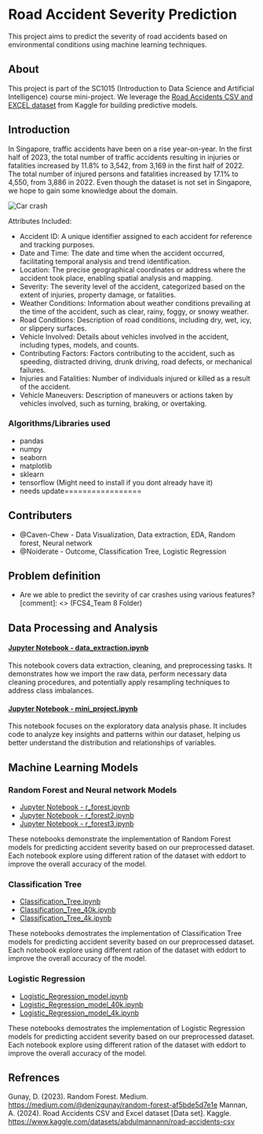 # Road Accident Severity Prediction

This project aims to predict the severity of road accidents based on environmental conditions using machine learning techniques.


## About

This project is part of the SC1015 (Introduction to Data Science and Artificial Intelligence) course mini-project. We leverage the [Road Accidents CSV and EXCEL dataset](https://www.kaggle.com/datasets/abdulmannann/road-accidents-csv) from Kaggle for building predictive models.
## Introduction
In Singapore, traffic accidents have been on a rise year-on-year. In the first half of 2023, the total number of traffic accidents resulting in injuries or fatalities increased by 11.8% to 3,542, from 3,169 in the first half of 2022. The total number of injured persons and fatalities increased by 17.1% to 4,550, from 3,886 in 2022. Even though the dataset is not set in Singapore, we hope to gain some knowledge about the domain.

![Car crash](https://www.google.com/url?sa=i&url=https%3A%2F%2Fwww.straitstimes.com%2Fsingapore%2F8-taken-to-hospital-after-multi-vehicle-crash-in-tampines&psig=AOvVaw34vcmdOXymS_N_B-06xm_P&ust=1714051112366000&source=images&cd=vfe&opi=89978449&ved=0CBMQjRxqFwoTCKDu-Y742oUDFQAAAAAdAAAAABAE)

Attributes Included:

- Accident ID: A unique identifier assigned to each accident for reference and tracking purposes.
- Date and Time: The date and time when the accident occurred, facilitating temporal analysis and trend identification.
- Location: The precise geographical coordinates or address where the accident took place, enabling spatial analysis and mapping.
- Severity: The severity level of the accident, categorized based on the extent of injuries, property damage, or fatalities.
- Weather Conditions: Information about weather conditions prevailing at the time of the accident, such as clear, rainy, foggy, or snowy weather.
- Road Conditions: Description of road conditions, including dry, wet, icy, or slippery surfaces.
- Vehicle Involved: Details about vehicles involved in the accident, including types, models, and counts.
- Contributing Factors: Factors contributing to the accident, such as speeding, distracted driving, drunk driving, road defects, or mechanical failures.
- Injuries and Fatalities: Number of individuals injured or killed as a result of the accident.
- Vehicle Maneuvers: Description of maneuvers or actions taken by vehicles involved, such as turning, braking, or overtaking.


### Algorithms/Libraries used
- pandas
- numpy
- seaborn
- matplotlib
- sklearn
- tensorflow (Might need to install if you dont already have it)
- needs update=================
## Contributers
- @Caven-Chew - Data Visualization, Data extraction, EDA, Random forest, Neural network
- @Noiderate - Outcome, Classification Tree, Logistic Regression
## Problem definition
- Are we able to predict the sevirity of car crashes using various features?
[comment]: <> (FCS4_Team 8 Folder)
## Data Processing and Analysis

#### [Jupyter Notebook - data_extraction.ipynb](https://github.com/Caven-Chew/SC1015-MINI_PROJECT/blob/main/data_extraction.ipynb)
This notebook covers data extraction, cleaning, and preprocessing tasks. It demonstrates how we import the raw data, perform necessary data cleaning procedures, and potentially apply resampling techniques to address class imbalances.

#### [Jupyter Notebook - mini_project.ipynb](https://github.com/Caven-Chew/SC1015-MINI_PROJECT/blob/main/mini%20project.ipynb)
This notebook focuses on the exploratory data analysis phase. It includes code to analyze key insights and patterns within our dataset, helping us better understand the distribution and relationships of variables.

## Machine Learning Models

### Random Forest and Neural network Models
- [Jupyter Notebook - r_forest.ipynb](https://github.com/Caven-Chew/SC1015-MINI_PROJECT/blob/main/r_forest.ipynb)
- [Jupyter Notebook - r_forest2.ipynb](https://github.com/Caven-Chew/SC1015-MINI_PROJECT/blob/main/r_forest2.ipynb)
- [Jupyter Notebook - r_forest3.ipynb](https://github.com/Caven-Chew/SC1015-MINI_PROJECT/blob/main/r_forest3.ipynb)

These notebooks demonstrate the implementation of Random Forest models for predicting accident severity based on our preprocessed dataset. Each notebook explore using different ration of the dataset with eddort to improve the overall accuracy of the model.

### Classification Tree
- [Classification_Tree.ipynb](https://github.com/Caven-Chew/SC1015-MINI_PROJECT/blob/main/Classification_Tree.ipynb)
- [Classification_Tree_40k.ipynb](https://github.com/Caven-Chew/SC1015-MINI_PROJECT/blob/main/Classification_Tree_40k.ipynb)
- [Classification_Tree_4k.ipynb](https://github.com/Caven-Chew/SC1015-MINI_PROJECT/blob/main/Classification_Tree_4k.ipynb)

These notebooks demostrates the implementation of Classification Tree models for predicting accident severity based on our preprocessed dataset. Each notebook explore using different ration of the dataset with eddort to improve the overall accuracy of the model.

### Logistic Regression
- [Logistic_Regression_model.ipynb](https://github.com/Caven-Chew/SC1015-MINI_PROJECT/blob/main/Logistic_Regression_model.ipynb)
- [Logistic_Regression_model_40k.ipynb](https://github.com/Caven-Chew/SC1015-MINI_PROJECT/blob/main/Logistic_Regression_model_40k.ipynb)
- [Logistic_Regression_model_4k.ipynb](https://github.com/Caven-Chew/SC1015-MINI_PROJECT/blob/main/Logistic_Regression_model_4k.ipynb)

These notebooks demostrates the implementation of Logistic Regression models for predicting accident severity based on our preprocessed dataset. Each notebook explore using different ration of the dataset with eddort to improve the overall accuracy of the model.

## Refrences
Gunay, D. (2023). Random Forest. Medium. https://medium.com/@denizgunay/random-forest-af5bde5d7e1e
Mannan, A. (2024). Road Accidents CSV and Excel dataset [Data set]. Kaggle. https://www.kaggle.com/datasets/abdulmannann/road-accidents-csv